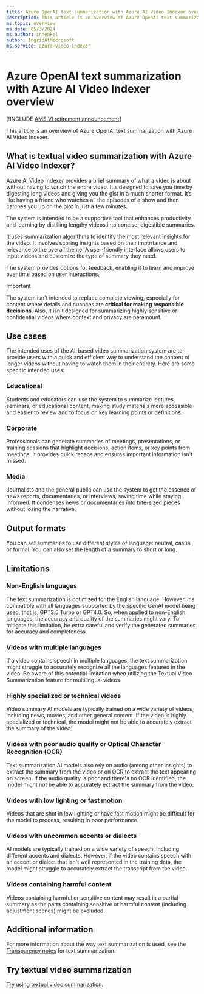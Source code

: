 ```yaml
---
title: Azure OpenAI text summarization with Azure AI Video Indexer overview
description: This article is an overview of Azure OpenAI text summarization with Azure AI Video Indexer. 
ms.topic: overview
ms.date: 05/3/2024
ms.author: inhenkel
author: IngridAtMicrosoft
ms.service: azure-video-indexer
---
```


# Azure OpenAI text summarization with Azure AI Video Indexer overview

[!INCLUDE [AMS VI retirement announcement](./includes/important-ams-retirement-avi-announcement.md)]

This article is an overview of Azure OpenAI text summarization with Azure AI Video Indexer.

## What is textual video summarization with Azure AI Video Indexer? 

Azure AI Video Indexer provides a brief summary of what a video is about without having to watch the entire video. It's designed to save you time by digesting long videos and giving you the gist in a much shorter format. It’s like having a friend who watches all the episodes of a show and then catches you up on the plot in just a few minutes. 

The system is intended to be a supportive tool that enhances productivity and learning by distilling lengthy videos into concise, digestible summaries.

It uses summarization algorithms to identify the most relevant insights for the video. It involves scoring insights based on their importance and relevance to the overall theme. A user-friendly interface allows users to input videos and customize the type of summary they need.

The system provides options for feedback, enabling it to learn and improve over time based on user interactions.

> [!IMPORTANT]
> The system isn't intended to replace complete viewing, especially for content where details and nuances are **critical for making responsible decisions**. Also, it isn't designed for summarizing highly sensitive or confidential videos where context and privacy are paramount.

## Use cases 

The intended uses of the AI-based video summarization system are to provide users with a quick and efficient way to understand the content of longer videos without having to watch them in their entirety. Here are some specific intended uses:

### Educational 

Students and educators can use the system to summarize lectures, seminars, or educational content, making study materials more accessible and easier to review and to focus on key learning points or definitions.

### Corporate 

Professionals can generate summaries of meetings, presentations, or training sessions that highlight decisions, action items, or key points from meetings. It provides quick recaps and ensures important information isn't missed.

### Media
 
Journalists and the general public can use the system to get the essence of news reports, documentaries, or interviews, saving time while staying informed. It condenses news or documentaries into bite-sized pieces without losing the narrative. 

## Output formats

You can set summaries to use different styles of language: neutral, casual, or formal. You can also set the length of a summary to short or long.

## Limitations

### Non-English languages
The text summarization is optimized for the English language. However, it's compatible with all languages supported by the specific GenAI model being used, that is, GPT3.5 Turbo or GPT4.0. So, when applied to non-English languages, the accuracy and quality of the summaries might vary. To mitigate this limitation, be extra careful and verify the generated summaries for accuracy and completeness.  

### Videos with multiple languages 
If a video contains speech in multiple languages, the text summarization might struggle to accurately recognize all the languages featured in the video. Be aware of this potential limitation when utilizing the Textual Video Summarization feature for multilingual videos. 

### Highly specialized or technical videos 
Video summary AI models are typically trained on a wide variety of videos, including news, movies, and other general content. If the video is highly specialized or technical, the model might not be able to accurately extract the summary of the video.  

### Videos with poor audio quality or Optical Character Recognition (OCR)
Text summarization AI models also rely on audio (among other insights) to extract the summary from the video or on OCR to extract the text appearing on screen. If the audio quality is poor and there's no OCR identified, the model might not be able to accurately extract the summary from the video.  

### Videos with low lighting or fast motion
Videos that are shot in low lighting or have fast motion might be difficult for the model to process, resulting in poor performance.

### Videos with uncommon accents or dialects
AI models are typically trained on a wide variety of speech, including different accents and dialects. However, if the video contains speech with an accent or dialect that isn't well represented in the training data, the model might struggle to accurately extract the transcript from the video.

### Videos containing harmful content
Videos containing harmful or sensitive content may result in a partial summary as the parts containing sensitive or harmful content (including adjustment scenes) might be excluded.

## Additional information

For more information about the way text summarization is used, see the [Transparency notes](/legal/azure-video-indexer/transparency-note#text-summarization) for text summarization.

## Try textual video summarization
[Try using textual video summarization](text-summarization-task.md).